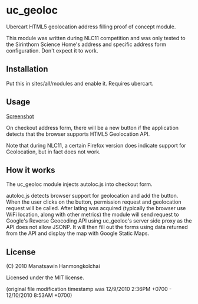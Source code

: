 # uc_geoloc
Ubercart HTML5 geolocation address filling proof of concept module.

This module was written during NLC11 competition and was only tested to the Sirinthorn Science Home's address and specific address form configuration. Don't expect it to work.

## Installation
Put this in sites/all/modules and enable it. Requires ubercart.

## Usage

[Screenshot](http://i.imgur.com/CXgeRwG.png)

On checkout address form, there will be a new button if the application detects that the browser supports HTML5 Geolocation API.

Note that during NLC11, a certain Firefox version does indicate support for Geolocation, but in fact does not work.

## How it works
The uc_geoloc module injects autoloc.js into checkout form.

autoloc.js detects browser support for geolocation and add the button.
When the user clicks on the button, permission request and geolocation request will be called.
After latlng was acquired (typically the browser use WiFi location, along with other metrics)
the module will send request to Google's Reverse Geocoding API using uc_geoloc's
server side proxy as the API does not allow JSONP. It will then fill out the forms
using data returned from the API and display the map with Google Static Maps.

## License
(C) 2010 Manatsawin Hanmongkolchai

Licensed under the MIT license.

(original file modification timestamp was 12/9/2010 2:36PM +0700 - 12/10/2010 8:53AM +0700)
